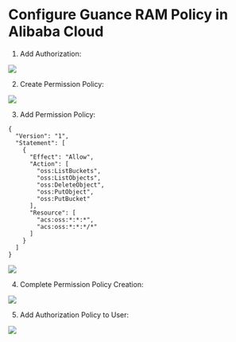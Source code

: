 # Configure Guance RAM Policy in Alibaba Cloud

1. Add Authorization:

![](img/cn1-ram.png)

2. Create Permission Policy:

![](img/cn2-ram.png)

3. Add Permission Policy:

```
{
  "Version": "1",
  "Statement": [
    {
      "Effect": "Allow",
      "Action": [
        "oss:ListBuckets",
        "oss:ListObjects",
        "oss:DeleteObject",
        "oss:PutObject",
        "oss:PutBucket"
      ],
      "Resource": [
        "acs:oss:*:*:*",
        "acs:oss:*:*:*/*"
      ]
    }
  ]
}
```

![](img/cn3.png)

4. Complete Permission Policy Creation:

![](img/cn4.png)

5. Add Authorization Policy to User:

![](img/cn5.png)